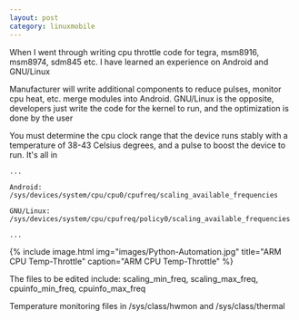 ```yaml
---
layout: post
category: linuxmobile
---
```


When I went through writing cpu throttle code for tegra, msm8916, msm8974, sdm845 etc. I have learned an experience on Android and GNU/Linux

Manufacturer will write additional components to reduce pulses, monitor cpu heat, etc. merge modules into Android. GNU/Linux is the opposite, developers just write the code for the kernel to run, and the optimization is done by the user

You must determine the cpu clock range that the device runs stably with a temperature of 38-43 Celsius degrees, and a pulse to boost the device to run. It's all in 

```
...

Android:
/sys/devices/system/cpu/cpu0/cpufreq/scaling_available_frequencies 

GNU/Linux:
/sys/devices/system/cpu/cpufreq/policy0/scaling_available_frequencies

...
```

{% include image.html
            img="images/Python-Automation.jpg"
            title="ARM CPU Temp-Throttle"
            caption="ARM CPU Temp-Throttle" %}

The files to be edited include: scaling_min_freq, scaling_max_freq, cpuinfo_min_freq, cpuinfo_max_freq

Temperature monitoring files in /sys/class/hwmon and /sys/class/thermal
